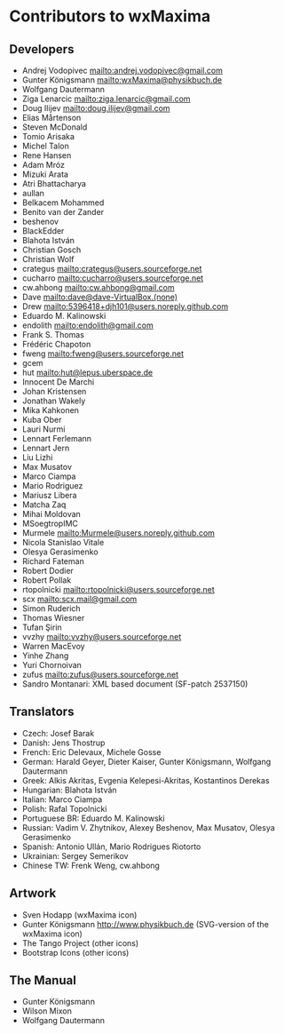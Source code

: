 # Contributors to wxMaxima

## Developers

- Andrej Vodopivec <mailto:andrej.vodopivec@gmail.com>
- Gunter Königsmann <mailto:wxMaxima@physikbuch.de>
- Wolfgang Dautermann
- Ziga Lenarcic <mailto:ziga.lenarcic@gmail.com>
- Doug Ilijev <mailto:doug.ilijev@gmail.com>
- Elias Mårtenson
- Steven McDonald
- Tomio Arisaka
- Michel Talon
- Rene Hansen
- Adam Mróz
- Mizuki Arata
- Atri Bhattacharya
- aullan
- Belkacem Mohammed
- Benito van der Zander
- beshenov
- BlackEdder
- Blahota István
- Christian Gosch
- Christian Wolf
- crategus <mailto:crategus@users.sourceforge.net>
- cucharro <mailto:cucharro@users.sourceforge.net>
- cw.ahbong <mailto:cw.ahbong@gmail.com>
- Dave <mailto:dave@dave-VirtualBox.(none)>
- Drew <mailto:5396418+djh101@users.noreply.github.com>
- Eduardo M. Kalinowski
- endolith <mailto:endolith@gmail.com>
- Frank S. Thomas
- Frédéric Chapoton
- fweng <mailto:fweng@users.sourceforge.net>
- gcem
- hut <mailto:hut@lepus.uberspace.de>
- Innocent De Marchi
- Johan Kristensen
- Jonathan Wakely
- Mika Kahkonen
- Kuba Ober
- Lauri Nurmi
- Lennart Ferlemann
- Lennart Jern
- Liu Lizhi
- Max Musatov
- Marco Ciampa
- Mario Rodriguez
- Mariusz Libera
- Matcha Zaq
- Mihai Moldovan
- MSoegtropIMC
- Murmele <mailto:Murmele@users.noreply.github.com>
- Nicola Stanislao Vitale
- Olesya Gerasimenko
- Richard Fateman
- Robert Dodier
- Robert Pollak
- rtopolnicki <mailto:rtopolnicki@users.sourceforge.net>
- scx <mailto:scx.mail@gmail.com>
- Simon Ruderich
- Thomas Wiesner
- Tufan Şirin
- vvzhy <mailto:vvzhy@users.sourceforge.net>
- Warren MacEvoy
- Yinhe Zhang
- Yuri Chornoivan
- zufus <mailto:zufus@users.sourceforge.net>
- Sandro Montanari: XML based document (SF-patch 2537150)

## Translators

- Czech: Josef Barak
- Danish: Jens Thostrup
- French: Eric Delevaux, Michele Gosse
- German: Harald Geyer, Dieter Kaiser, Gunter Königsmann, Wolfgang Dautermann
- Greek: Alkis Akritas, Evgenia Kelepesi-Akritas, Kostantinos Derekas
- Hungarian: Blahota István
- Italian: Marco Ciampa
- Polish: Rafal Topolnicki
- Portuguese BR: Eduardo M. Kalinowski
- Russian: Vadim V. Zhytnikov, Alexey Beshenov, Max Musatov, Olesya Gerasimenko
- Spanish: Antonio Ullán, Mario Rodrigues Riotorto
- Ukrainian: Sergey Semerikov
- Chinese TW: Frenk Weng, cw.ahbong

## Artwork

- Sven Hodapp (wxMaxima icon)
- Gunter Königsmann <http://www.physikbuch.de> (SVG-version of the wxMaxima icon)
- The Tango Project (other icons)
- Bootstrap Icons (other icons)

## The Manual

- Gunter Königsmann
- Wilson Mixon
- Wolfgang Dautermann

